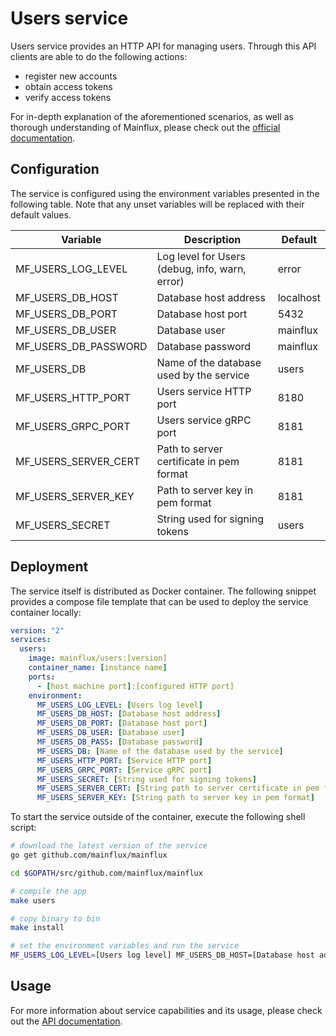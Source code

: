 # Users service

Users service provides an HTTP API for managing users. Through this API clients 
are able to do the following actions:

- register new accounts
- obtain access tokens
- verify access tokens

For in-depth explanation of the aforementioned scenarios, as well as thorough
understanding of Mainflux, please check out the [official documentation][doc].

## Configuration

The service is configured using the environment variables presented in the
following table. Note that any unset variables will be replaced with their
default values.

| Variable             | Description                                     | Default      |
|----------------------|-------------------------------------------------|--------------|
| MF_USERS_LOG_LEVEL   | Log level for Users (debug, info, warn, error)  | error        |
| MF_USERS_DB_HOST     | Database host address                           | localhost    |
| MF_USERS_DB_PORT     | Database host port                              | 5432         |
| MF_USERS_DB_USER     | Database user                                   | mainflux     |
| MF_USERS_DB_PASSWORD | Database password                               | mainflux     |
| MF_USERS_DB          | Name of the database used by the service        | users        |
| MF_USERS_HTTP_PORT   | Users service HTTP port                         | 8180         |
| MF_USERS_GRPC_PORT   | Users service gRPC port                         | 8181         |
| MF_USERS_SERVER_CERT | Path to server certificate in pem format        | 8181         |
| MF_USERS_SERVER_KEY  | Path to server key in pem format                | 8181         |
| MF_USERS_SECRET      | String used for signing tokens                  | users        |

## Deployment

The service itself is distributed as Docker container. The following snippet
provides a compose file template that can be used to deploy the service container
locally:

```yaml
version: "2"
services:
  users:
    image: mainflux/users:[version]
    container_name: [instance name]
    ports:
      - [host machine port]:[configured HTTP port]
    environment:
      MF_USERS_LOG_LEVEL: [Users log level]
      MF_USERS_DB_HOST: [Database host address]
      MF_USERS_DB_PORT: [Database host port]
      MF_USERS_DB_USER: [Database user]
      MF_USERS_DB_PASS: [Database password]
      MF_USERS_DB: [Name of the database used by the service]
      MF_USERS_HTTP_PORT: [Service HTTP port]
      MF_USERS_GRPC_PORT: [Service gRPC port]
      MF_USERS_SECRET: [String used for signing tokens]
      MF_USERS_SERVER_CERT: [String path to server certificate in pem format]
      MF_USERS_SERVER_KEY: [String path to server key in pem format]
```

To start the service outside of the container, execute the following shell script:

```bash
# download the latest version of the service
go get github.com/mainflux/mainflux

cd $GOPATH/src/github.com/mainflux/mainflux

# compile the app
make users

# copy binary to bin
make install

# set the environment variables and run the service
MF_USERS_LOG_LEVEL=[Users log level] MF_USERS_DB_HOST=[Database host address] MF_USERS_DB_PORT=[Database host port] MF_USERS_DB_USER=[Database user] MF_USERS_DB_PASS=[Database password] MF_USERS_DB=[Name of the database used by the service] MF_USERS_HTTP_PORT=[Service HTTP port] MF_USERS_GRPC_PORT=[Service gRPC port] MF_USERS_SECRET=[String used for signing tokens] MF_USERS_SERVER_CERT=[Path to certificate] MF_USERS_SERVER_KEY=[String path to key] $GOBIN/mainflux-users
```

## Usage

For more information about service capabilities and its usage, please check out
the [API documentation](swagger.yaml).

[doc]: http://mainflux.readthedocs.io

